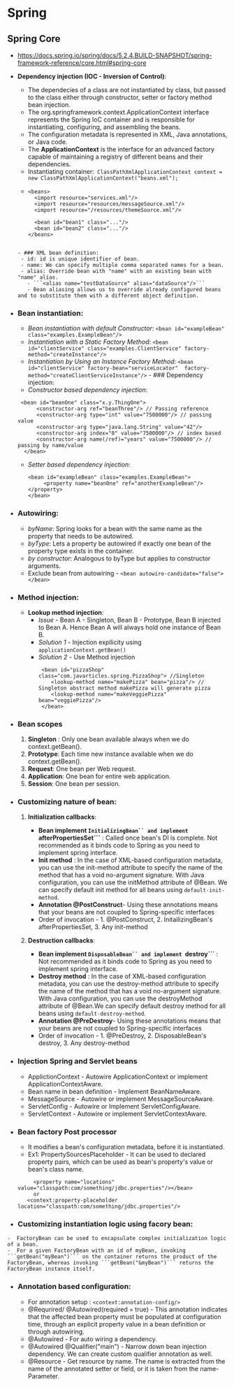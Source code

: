 # Spring

## Spring Core
  - https://docs.spring.io/spring/docs/5.2.4.BUILD-SNAPSHOT/spring-framework-reference/core.html#spring-core
  - **Dependency injection (IOC - Inversion of Control)**:
    - The dependecies of a class are not instantiated by class, but passed to the class either through constructor, setter or factory method bean injection.
    - The org.springframework.context.ApplicationContext interface represents the Spring IoC container and is responsible for instantiating, configuring, and assembling the beans.
    - The configuration metadata is represented in XML, Java annotations, or Java code.
    - The **ApplicationContext** is the interface for an advanced factory capable of maintaining a registry of different beans and their dependencies.
    - Instantiating container:``` ClassPathXmlApplicationContext context = new ClassPathXmlApplicationContext("beans.xml");```
    - ```
      <beans>
        <import resource="services.xml"/>
        <import resource="resources/messageSource.xml"/>
        <import resource="/resources/themeSource.xml"/>

        <bean id="bean1" class="..."/>
        <bean id="bean2" class="..."/>
      </beans>
     ```
    
    - ### XML bean definition:
      - id: id is unique identifier of bean.
      - name: We can specify multiple comma separated names for a bean.
      - alias: Override bean with "name" with an existing bean with "name" alias.
        - ```<alias name="testDataSource" alias="dataSource"/>```
        - Bean aliasing allows us to override already configured beans and to substitute them with a different object definition.
   - ### Bean instantiation:
     - *Bean instantiation with default Constructor*: ```<bean id="exampleBean" class="examples.ExampleBean"/>```
     - *Instantiation with a Static Factory Method*: ```<bean id="clientService" class="examples.ClientService" factory-method="createInstance"/>```
     - *Instantiation by Using an Instance Factory Method*: ```<bean id="clientService" factory-bean="serviceLocator"  factory-method="createClientServiceInstance"/>```
    - ### Dependency injection:
      - *Constructor based dependency injection*: 
       ``` 
        <bean id="beanOne" class="x.y.ThingOne">
             <constructor-arg ref="beanThree"/> // Passing reference 
             <constructor-arg type="int" value="7500000"/> // passing value 
             <constructor-arg type="java.lang.String" value="42"/>
             <constructor-arg index="0" value="7500000"/> // index based
             <constructor-arg name(/ref)="years" value="7500000"/> // passing by name/value
         </bean>
        ```
      - *Setter based dependency injection*: 
         ```
         <bean id="exampleBean" class="examples.ExampleBean">
              <property name="beanOne" ref="anotherExampleBean"/></property>
         </bean>     
          ```
   - ### Autowiring:
     - *byName*: Spring looks for a bean with the same name as the property that needs to be autowired.
     - *byType*: Lets a property be autowired if exactly one bean of the property type exists in the container.
     - *by constructor*: Analogous to byType but applies to constructor arguments. 
     - Exclude bean from autowiring - ```<bean autowire-candidate="false"></bean>```
     
   - ### Method injection:
     - **Lookup method injection**:
       - *Issue* - Bean A - Singleton, Bean B - Prototype, Bean B injected to Bean A. Hence Bean A will always hold one instance of Bean B.
       - *Solution 1* -  Injection expllicity using ```applicationContext.getBean()```
       - *Solution 2* - Use Method injection
         ``` 
          <bean id="pizzaShop" class="com.javarticles.spring.PizzaShop"> //Singleton
             <lookup-method name="makePizza" bean="pizza"/> // Singleton abstract method makePizza will generate pizza
             <lookup-method name="makeVeggiePizza" bean="veggiePizza"/>
          </bean>
         ```
   - ### Bean scopes
     1. **Singleton** : Only one bean available always when we do context.getBean().
     2. **Prototype**: Each time new instance available when we do context.getBean().
     3. **Request**: One bean per Web request.
     4. **Application**: One bean for entire web application.
     5. **Session**: One bean per session.
  
  - ### Customizing nature of bean:
     1. **Initialization callbacks**: 
         - **Bean implement ```InitializingBean`` and implement ```afterPropertiesSet```** : Called once bean's DI is complete. Not recommended as it binds code to Spring as you need to implement spring interface.
         - **Init method** : In the case of XML-based configuration metadata, you can use the init-method attribute to specify the name of the method that has a void no-argument signature. With Java configuration, you can use the initMethod attribute of @Bean. We can specify default init method for all beans using ```default-init-method```.
         - **Annotation @PostConstruct**-  Using these annotations means that your beans are not coupled to Spring-specific interfaces
         - Order of invocation - 1. @PostConstruct, 2. InitailizingBean's afterPropertiesSet, 3. Any init-method
      
      2. **Destruction callbacks**: 
            - **Bean implement ```DisposableBean`` and implement ```destroy```** : Not recommended as it binds code to Spring as you need to implement spring interface.
         - **Destroy method** : In the case of XML-based configuration metadata, you can use the destroy-method attribute to specify the name of the method that has a void no-argument signature. With Java configuration, you can use the destroyMethod attribute of @Bean.We can specify default destroy method for all beans using ```default-destroy-method```.
         - **Annotation @PreDestroy**-  Using these annotations means that your beans are not coupled to Spring-specific interfaces
          - Order of invocation - 1. @PreDestroy, 2. DisposableBean's destroy, 3. Any destroy-method
          
          
   - ### Injection Spring and Servlet beans
      - ApplictionContext - Autowire ApplicationContext or implement ApplicationContextAware.
      - Bean name in bean definition - Implement BeanNameAware.
      - MessageSource - Autowire or implement MessageSourceAware.
      - ServletConfig - Autowire or Implement ServletConfigAware.
      - ServletContext - Autowire or implement ServletContextAware.
      
   - ### Bean factory Post processor 
     - It modifies a bean's configuration metadata, before it is instantiated.
     - Ex1: PropertySourcesPlaceholder - It can be used to declared property pairs, which can be used as bean's property's value or bean's class name.
     ```<bean class="org.springframework.context.support.PropertySourcesPlaceholderConfigurer">
          <property name="locations" value="classpath:com/something/jdbc.properties"/></bean>
          or
        <context:property-placeholder location="classpath:com/something/jdbc.properties"/>   
     ```
   - ### Customizing instantiation logic using facory bean:
    -  FactoryBean can be used to encapsulate complex initialization logic of a bean.
    -  For a given FactoryBean with an id of myBean, invoking ```getBean("myBean")``` on the container returns the product of the FactoryBean, whereas invoking ```getBean("&myBean")``` returns the FactoryBean instance itself.
    
   - ### Annotation based configuration:
     - For annotation setup : ```<context:annotation-config/>```
     - @Requrired/ @Autowired(required = true) - This annotation indicates that the affected bean property must be populated at configuration time, through an explicit property value in a bean definition or through autowiring.
     - @Autowired - For auto wiring a dependency.
     - @Autowired @Qualifier("main") - Narrow down bean injection dependency. We can create custom qualifier annotation as well.
     - @Resource - Get resource by name. The name is extracted from the name of the annotated setter or field, or it is taken from the name-Parameter.
     
     
      
     
     
    
    

